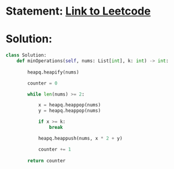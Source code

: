 # Statement: [Link to Leetcode](https://leetcode.com/problems/minimum-operations-to-exceed-threshold-value-ii/)
# Solution:
```python
class Solution:
    def minOperations(self, nums: List[int], k: int) -> int:
        
        heapq.heapify(nums)

        counter = 0

        while len(nums) >= 2:

            x = heapq.heappop(nums)
            y = heapq.heappop(nums)

            if x >= k:
                break

            heapq.heappush(nums, x * 2 + y)

            counter += 1
        
        return counter
```
